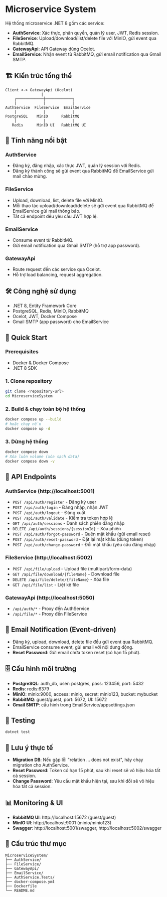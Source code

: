 # Microservice System

Hệ thống microservice .NET 8 gồm các service:
- **AuthService**: Xác thực, phân quyền, quản lý user, JWT, Redis session.
- **FileService**: Upload/download/list/delete file với MinIO, gửi event qua RabbitMQ.
- **GatewayApi**: API Gateway dùng Ocelot.
- **EmailService**: Nhận event từ RabbitMQ, gửi email notification qua Gmail SMTP.

## 🏗️ Kiến trúc tổng thể

```
Client <-> GatewayApi (Ocelot)
                |
    ┌────────────┼────────────┐
    |            |            |
AuthService  FileService  EmailService
    |            |            |
PostgreSQL    MinIO      RabbitMQ
    |            |            |
   Redis      MinIO UI   RabbitMQ UI
```

## 🚀 Tính năng nổi bật

### AuthService
- Đăng ký, đăng nhập, xác thực JWT, quản lý session với Redis.
- Đăng ký thành công sẽ gửi event qua RabbitMQ để EmailService gửi mail chào mừng.

### FileService
- Upload, download, list, delete file với MinIO.
- Mỗi thao tác upload/download/delete sẽ gửi event qua RabbitMQ để EmailService gửi mail thông báo.
- Tất cả endpoint đều yêu cầu JWT hợp lệ.

### EmailService
- Consume event từ RabbitMQ.
- Gửi email notification qua Gmail SMTP (hỗ trợ app password).

### GatewayApi
- Route request đến các service qua Ocelot.
- Hỗ trợ load balancing, request aggregation.

## 🛠️ Công nghệ sử dụng

- .NET 8, Entity Framework Core
- PostgreSQL, Redis, MinIO, RabbitMQ
- Ocelot, JWT, Docker Compose
- Gmail SMTP (app password) cho EmailService

## 🚀 Quick Start

### Prerequisites
- Docker & Docker Compose
- .NET 8 SDK

### 1. Clone repository
```bash
git clone <repository-url>
cd MicroserviceSystem
```

### 2. Build & chạy toàn bộ hệ thống
```bash
docker compose up --build
# hoặc chạy nền
docker compose up -d
```

### 3. Dừng hệ thống
```bash
docker compose down
# Xóa luôn volume (xóa sạch data)
docker compose down -v
```

## 📡 API Endpoints

### AuthService (http://localhost:5001)
- `POST /api/auth/register` - Đăng ký user
- `POST /api/auth/login` - Đăng nhập, nhận JWT
- `POST /api/auth/logout` - Đăng xuất
- `POST /api/auth/validate` - Kiểm tra token hợp lệ
- `GET /api/auth/sessions` - Danh sách phiên đăng nhập
- `DELETE /api/auth/sessions/{sessionId}` - Xóa phiên
- `POST /api/auth/forgot-password` - Quên mật khẩu (gửi email reset)
- `POST /api/auth/reset-password` - Đặt lại mật khẩu (dùng token)
- `POST /api/auth/change-password` - Đổi mật khẩu (yêu cầu đăng nhập)

### FileService (http://localhost:5002)
- `POST /api/file/upload` - Upload file (multipart/form-data)
- `GET /api/file/download/{fileName}` - Download file
- `DELETE /api/file/delete/{fileName}` - Xóa file
- `GET /api/file/list` - Liệt kê file

### GatewayApi (http://localhost:5050)
- `/api/auth/*` - Proxy đến AuthService
- `/api/file/*` - Proxy đến FileService

## 📨 Email Notification (Event-driven)
- Đăng ký, upload, download, delete file đều gửi event qua RabbitMQ.
- EmailService consume event, gửi email với nội dung động.
- **Reset Password**: Gửi email chứa token reset (có hạn 15 phút).

## 🗄️ Cấu hình môi trường

- **PostgreSQL**: auth_db, user: postgres, pass: 123456, port: 5432
- **Redis**: redis:6379
- **MinIO**: minio:9000, access: minio, secret: minio123, bucket: mybucket
- **RabbitMQ**: guest/guest, port: 5672, UI: 15672
- **Gmail SMTP**: cấu hình trong EmailService/appsettings.json

## 🧪 Testing

```bash
dotnet test
```

## 📝 Lưu ý thực tế

- **Migration DB**: Nếu gặp lỗi "relation ... does not exist", hãy chạy migration cho AuthService.
- **Reset Password**: Token có hạn 15 phút, sau khi reset sẽ vô hiệu hóa tất cả session.
- **Change Password**: Yêu cầu mật khẩu hiện tại, sau khi đổi sẽ vô hiệu hóa tất cả session.

## 📊 Monitoring & UI

- **RabbitMQ UI**: http://localhost:15672 (guest/guest)
- **MinIO UI**: http://localhost:9001 (minio/minio123)
- **Swagger**: http://localhost:5001/swagger, http://localhost:5002/swagger

## 📂 Cấu trúc thư mục

```
MicroserviceSystem/
├── AuthService/
├── FileService/
├── GatewayApi/
├── EmailService/
├── AuthService.Tests/
├── docker-compose.yml
├── Dockerfile
└── README.md
```
